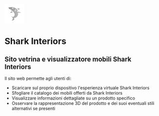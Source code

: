 ![Immagine](res/icon.png)

# Shark Interiors

## Sito vetrina e visualizzatore mobili Shark Interiors

Il sito web permette agli utenti di:

- Scaricare sul proprio dispositivo l'esperienza virtuale Shark Interiors
- Sfogliare il catalogo dei mobili offerti da Shark Interiors
- Visualizzare informazioni dettagliate su un prodotto specifico
- Osservare la rappresentazione 3D del prodotto e dei suoi eventuali stili alternativi se presenti
